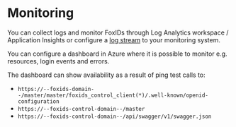 # Monitoring
You can collect logs and monitor FoxIDs through Log Analytics workspace / Application Insights or configure a [log stream](logging.md#log-stream) to your monitoring system.

You can configure a dashboard in Azure where it is possible to monitor e.g. resources, login events and errors. 

The dashboard can show availability as a result of ping test calls to:
- `https://--foxids-domain--/master/master/foxids_control_client(*)/.well-known/openid-configuration`
- `https://--foxids-control-domain--/master`
- `https://--foxids-control-domain--/api/swagger/v1/swagger.json`

